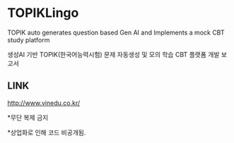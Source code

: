 # TOPIKLingo
TOPIK auto generates question based Gen AI and Implements a mock CBT study platform

생성AI 기반 TOPIK(한국어능력시험) 문제 자동생성 및 모의 학습 CBT 플랫폼 개발 보고서

## LINK
http://www.vinedu.co.kr/


*무단 복제 금지

*상업화로 인해 코드 비공개됨.
